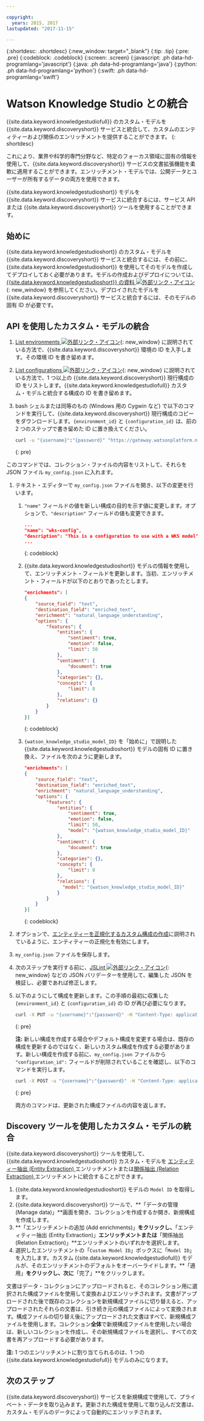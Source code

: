 ```yaml
---

copyright:
  years: 2015, 2017
lastupdated: "2017-11-15"

---
```


{:shortdesc: .shortdesc}
{:new_window: target="_blank"}
{:tip: .tip}
{:pre: .pre}
{:codeblock: .codeblock}
{:screen: .screen}
{:javascript: .ph data-hd-programlang='javascript'}
{:java: .ph data-hd-programlang='java'}
{:python: .ph data-hd-programlang='python'}
{:swift: .ph data-hd-programlang='swift'}

# Watson Knowledge Studio との統合

{{site.data.keyword.knowledgestudiofull}} のカスタム・モデルを {{site.data.keyword.discoveryshort}} サービスと統合して、カスタムのエンティティーおよび関係のエンリッチメントを提供することができます。
{: shortdesc}

これにより、業界や科学的専門分野など、特定のフォーカス領域に固有の情報を使用して、{{site.data.keyword.discoveryshort}} サービスの文書拡張機能を柔軟に適用することができます。エンリッチメント・モデルでは、公開データとユーザーが所有するデータの両方を使用できます。

{{site.data.keyword.knowledgestudioshort}} モデルを {{site.data.keyword.discoveryshort}} サービスに統合するには、サービス API または {{site.data.keyword.discoveryshort}} ツールを使用することができます。

## 始めに

{{site.data.keyword.knowledgestudioshort}} のカスタム・モデルを {{site.data.keyword.discoveryshort}} サービスと統合するには、その前に、{{site.data.keyword.knowledgestudioshort}} を使用してそのモデルを作成してデプロイしておく必要があります。モデルの作成およびデプロイについては、[{{site.data.keyword.knowledgestudioshort}} の資料 ![外部リンク・アイコン](../../icons/launch-glyph.svg "外部リンク・アイコン")](https://console.bluemix.net/docs/services/knowledge-studio/tutorials-create-project.html#wks_tutintro){: new_window} を参照してください。デプロイされたモデルを {{site.data.keyword.discoveryshort}} サービスと統合するには、そのモデルの固有 ID が必要です。

## API を使用したカスタム・モデルの統合

1.  [List environments ![外部リンク・アイコン](../../icons/launch-glyph.svg "外部リンク・アイコン")](https://www.ibm.com/watson/developercloud/discovery/api/v1/#list_environments){: new_window} に説明されている方法で、{{site.data.keyword.discoveryshort}} 環境の ID を入手します。その環境 ID を書き留めます。
1.  [List configurations ![外部リンク・アイコン](../../icons/launch-glyph.svg "外部リンク・アイコン")](https://www.ibm.com/watson/developercloud/discovery/api/v1/#list_configurations){: new_window} に説明されている方法で、1 つ以上の {{site.data.keyword.discoveryshort}} 現行構成の ID をリストします。{{site.data.keyword.knowledgestudiofull}} カスタム・モデルと統合する構成の ID を書き留めます。
1.  bash シェルまたは同等のもの (Windows 用の Cygwin など) で以下のコマンドを実行して、{{site.data.keyword.discoveryshort}} 現行構成のコピーをダウンロードします。`{environment_id}` と `{configuration_id}` は、前の 2 つのステップで書き留めた ID に置き換えてください。

    ```bash
    curl -u "{username}":"{password}" "https://gateway.watsonplatform.net/discovery/api/v1/environments/{environment_id}/configurations/{configuration_id}?version=2017-11-07" > my_config.json
    ```
    {: pre}

このコマンドでは、コレクション・ファイルの内容をリストして、それらを JSON ファイル `my_config.json` に入れます。
1.  テキスト・エディターで `my_config.json` ファイルを開き、以下の変更を行います。
    1.  `"name"` フィールドの値を新しい構成の目的を示す値に変更します。オプションで、`"description"` フィールドの値も変更できます。

        ```json
        ...
        "name": "wks-config",
        "description": "This is a configuration to use with a WKS model",
        ...
        ```
        {: codeblock}

    1.  {{site.data.keyword.knowledgestudioshort}} モデルの情報を使用して、エンリッチメント・フィールドを更新します。当初、エンリッチメント・フィールドが以下のとおりであったとします。

        ```json
        "enrichments": [
        {
            "source_field": "text",
            "destination_field": "enriched_text",
            "enrichment": "natural_language_understanding",
            "options": {
                "features": {
                    "entities": {
                        "sentiment": true,
                        "emotion": false,
                        "limit": 50
                    },
                    "sentiment": {
                        "document": true
                    },
                    "categories": {},
                    "concepts": {
                        "limit": 8
                    },
                    "relations": {}
                }
            }
        }]
        ```
        {: codeblock}

    1.  `{watson_knowledge_studio_model_ID}` を「始めに」で説明した {{site.data.keyword.knowledgestudioshort}} モデルの固有 ID に置き換え、ファイルを次のように更新します。

        ```json
        "enrichments": [
        {
            "source_field": "text",
            "destination_field": "enriched_text",
            "enrichment": "natural_language_understanding",
            "options": {
                "features": {
                    "entities": {
                        "sentiment": true,
                        "emotion": false,
                        "limit": 50,
                        "model": "{watson_knowledge_studio_model_ID}"
                    },
                    "sentiment": {
                        "document": true
                    },
                    "categories": {},
                    "concepts": {
                        "limit": 8
                    },
                    "relations": {
                      "model": "{watson_knowledge_studio_model_ID}"
                    }
                }
            }
        }]
        ```
        {: codeblock}

1.  オプションで、[エンティティーを正規化するカスタム構成の作成](/docs/services/discovery/normalize-entities.html)に説明されているように、エンティティーの正規化を有効にします。
1.  `my_config.json` ファイルを保存します。
1.  次のステップを実行する前に、[JSLint ![外部リンク・アイコン](../../icons/launch-glyph.svg "外部リンク・アイコン")](http://jslint.com){: new_window} などの JSON バリデーターを使用して、編集した JSON を検証し、必要であれば修正します。
1.  以下のようにして構成を更新します。この手順の最初に収集した `{environment_id}` と `{configuration_id}` の ID が再び必要になります。

    ```bash
    curl -X PUT -u "{username}":"{password}" -H "Content-Type: application/json" -d @my_config.json "https://gateway.watsonplatform.net/discovery/api/v1/environments/{environment_id}/configurations/{configuration_id}?version=2017-11-07"
    ```
    {: pre}

    **注:** 新しい構成を作成する場合やデフォルト構成を変更する場合は、既存の構成を更新するのではなく、新しいカスタム構成を作成する必要があります。新しい構成を作成する前に、`my_config.json` ファイルから `"configuration_id":` フィールドが削除されていることを確認し、以下のコマンドを実行します。

    ```bash
    curl -X POST -u "{username}":"{password}" -H "Content-Type: application/json" -d @my_config.json "https://gateway.watsonplatform.net/discovery/api/v1/environments/{environment_id}/configurations?version=2017-11-07"
    ```
    {: pre}

    両方のコマンドは、更新された構成ファイルの内容を返します。

## Discovery ツールを使用したカスタム・モデルの統合

{{site.data.keyword.discoveryshort}} ツールを使用して、{{site.data.keyword.knowledgestudioshort}} カスタム・モデルを [エンティティー抽出 (Entity Extraction) ](/docs/services/discovery/building.html#entity-extraction)エンリッチメントまたは[関係抽出 (Relation Extraction) ](/docs/services/discovery/building.html#relation-extraction)エンリッチメントに統合することができます。

1. {{site.data.keyword.knowledgestudioshort}} モデルの `Model ID` を取得します。
1. {{site.data.keyword.discoveryshort}} ツールで、**「データの管理 (Manage data)」**画面を開き、コレクションを作成するか開き、新規構成を作成します。
1. **「エンリッチメントの追加 (Add enrichments)」**をクリックし、**「エンティティー抽出 (Entity Extraction)」**エンリッチメントまたは**「関係抽出 (Relation Extraction)」**エンリッチメントのいずれかを選択します。
1. 選択したエンリッチメントの「`Custom Model ID`」ボックスに「`Model ID`」を入力します。カスタム {{site.data.keyword.knowledgestudiofull}} モデルが、そのエンリッチメントのデフォルトをオーバーライドします。**「適用」**をクリックし、次に**「完了」**をクリックします。

文書はデータ・コレクションにアップロードされると、そのコレクション用に選択された構成ファイルを使用して変換およびエンリッチされます。文書がアップロードされた後で既存のコレクションを新規構成ファイルに切り替えると、アップロードされたそれらの文書は、引き続き元の構成ファイルによって変換されます。構成ファイルの切り替え後にアップロードされた文書はすべて、新規構成ファイルを使用します。コレクション**全体**で新規構成ファイルを使用したい場合は、新しいコレクションを作成し、その新規構成ファイルを選択し、すべての文書を再アップロードする必要があります。

**注:** 1 つのエンリッチメントに割り当てられるのは、1 つの {{site.data.keyword.knowledgestudiofull}} モデルのみになります。

## 次のステップ

{{site.data.keyword.discoveryshort}} サービスを新規構成で使用して、プライベート・データを取り込みます。更新された構成を使用して取り込んだ文書は、カスタム・モデルのデータによって自動的にエンリッチされます。
